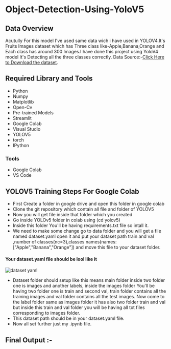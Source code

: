 # Object-Detection-Using-YoloV5

## Data Overview

Acutully For this model I've used same data wich i have used in YOLOV4.It's Fruits Images dataset which has Three class like-Apple,Banana,Orange and Each class has around 300 Images.I have done this project using YoloV4 model It's Detecting all the three classes correctly. Data Source:-[Click Here to Download the dataset](https://www.kaggle.com/datasets/mbkinaci/fruit-images-for-object-detection).

## Required Library and Tools

* Python
* Numpy
* Matplotlib
* Open-Cv
* Pre-trained Models
* Streamlit
* Google Colab
* Visual Studio
* YOLOV5
* torch
* IPython
### Tools

* Google Colab
* VS Code

## YOLOV5 Training Steps For Google Colab

 * First Create a folder in google drive and open this folder in google colab
 * Clone the git repository which contain all file and folder of YOLOV5
 * Now you will get file inside that folder which you created 
 * Go inside YOLOv5 folder in colab using (cd yolov5)
 * Inside this folder You'll be having requirements.txt file so intall it.
 * We need to make some change go to data folder and you will get a file named dataset.yaml open it and put your dataset path train and val ,number of classes(nc=3),classes names(names:["Apple","Banana","Orange"]) and move this file to your dataset folder.
 #### Your dataset.yaml file should be lool like it
![dataset yaml](https://user-images.githubusercontent.com/92671804/202411623-b85fd17b-35d3-4b0b-bacd-b74d611343dc.png)

* Dataset folder should setup like this means main folder inside two folder one is images and another labels, inside the images folder You'll be having two folder one is train and second val, train folder contains all the training images and val folder contains all the test images. Now come to the label folder same as images folder it has also two folder train and val but inside this train and val folder you will be having all txt files corresponding to images folder.
* This dataset path should be in your dataset.yaml file.
* Now all set further just my .ipynb file.

## Final Output :-


